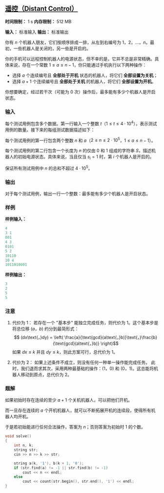 ## [遥控（Distant Control）](https://ac.nowcoder.com/acm/contest/108300/D)

**时间限制：** 1 s
**内存限制：** 512 MB

**输入：** 标准输入
**输出：** 标准输出



你有 $n$ 个机器人朋友，它们按顺序排成一排，从左到右编号为 $1$，$2$，$\dots$，$n$。最初，一些机器人是关闭的，另一些是开启的。

你的手机可以远程控制机器人的电源状态，但不幸的是，它并不总是非常精确。具体来说，存在一个常数 $1 \le a \le n - 1$，你只能通过手机执行以下两种操作：

* 选择 $a$ 个连续编号且 **全部处于开机** 状态的机器人，将它们 **全部设置为关机**；
* 选择 $a+1$ 个连续编号且 **全部处于关机** 的机器人，将它们 **全部设置为开机**。
 
你想要确定，经过若干次（可能为 $0$ 次）操作后，最多能有多少个机器人是开启状态。







### 输入

每个测试用例包含多个数据。第一行输入一个整数 $t$（$1 \le t \le 4 \cdot 10^4$），表示测试用例的数量。接下来的每组测试数据描述如下：

每个测试用例的第一行包含两个整数 $n$ 和 $a$（$2 \le n \le 2 \cdot 10^5$，$1 \le a \le n - 1$）。

每个测试用例的第二行包含一个长度为 $n$ 的仅由 $0$ 和 $1$ 组成的字符串 $S$，描述机器人的初始电源状态。具体来说，当且仅当 $s_i = 1$ 时，第 $i$ 个机器人是开启的。

保证所有测试用例中 $n$ 的总和不超过 $4 \cdot 10^5$。





### 输出

对于每个测试用例，输出一行一个整数：最多能有多少个机器人是开启状态。





### 样例

**样例输入：**

```cpp
4
3 1
001
4 3
0101
5 2
10110
10 4
1011010001
```



**样例输出：**

```cpp
3
2
5
5
```





### 注意

1. 代价为 1：
    若存在一个 "基本步" 能独立完成任务，则代价为 1。这个基本步是将总位移 $(a$，$b)$ 约分到最简形式：$$ (dx\text{，}dy) = \left( \frac{a}{\text{gcd}(a\text{，}b)}\text{，}\frac{b}{\text{gcd}(a\text{，}b)} \right)$$如果 $dx \le k$ 并且 $dy \le k$，则此方案可行，总代价为 $1$。

2. 代价为 2：
    如果上述条件不成立，则没有任何一种单一操作能完成任务。
	此时，我们退而求其次，采用两种最基础的操作：$(1$，$0)$ 和 $(0$，$1)$。这总能将机器人移动到原点，总代价为 $2$。






### 题解

如果初始时存在连续的至少 $a + 1$ 个关机机器人，可以把他们开机。

而一旦存在连续的 $a$ 个开机机器人，就可以不断拓展开机的连续段，使得所有机器人均开机。

于是若初始能进行任何合法操作，答案为 $n$；否则答案为初始时 $1$ 的个数。



```cpp
void solve()
{
	int n, k;
	string str;
	cin >> n >> k >> str;

	string a(k, '1'), b(k + 1, '0');
	if (str.find(a) != -1 || str.find(b) != -1)
		cout << n << endl;
	else
		cout << count(str.begin(), str.end(), '1') << endl;
}
```